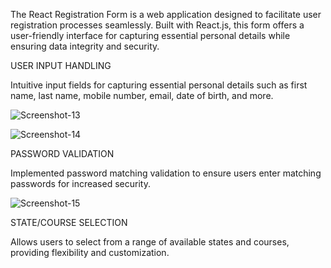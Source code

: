 
The React Registration Form is a web application designed to facilitate user registration processes seamlessly. Built with React.js, this form offers a user-friendly interface for capturing essential personal details while ensuring data integrity and security.

USER INPUT HANDLING

Intuitive input fields for capturing essential personal details such as first name, last name, mobile number, email, date of birth, and more.

![Screenshot-13](https://github.com/JothipriyaSaravanan/RegistrationForm/assets/155729866/d7069f92-c69b-44a0-a6db-8478831b3321)


![Screenshot-14](https://github.com/JothipriyaSaravanan/RegistrationForm/assets/155729866/bcdd5645-7bc7-46f4-aef4-793cfd911042)


PASSWORD VALIDATION

Implemented password matching validation to ensure users enter matching passwords for increased security.

![Screenshot-15](https://github.com/JothipriyaSaravanan/RegistrationForm/assets/155729866/7cef65d1-2053-435e-afcf-8d3a59f4b13a)


STATE/COURSE SELECTION

Allows users to select from a range of available states and courses, providing flexibility and customization.
